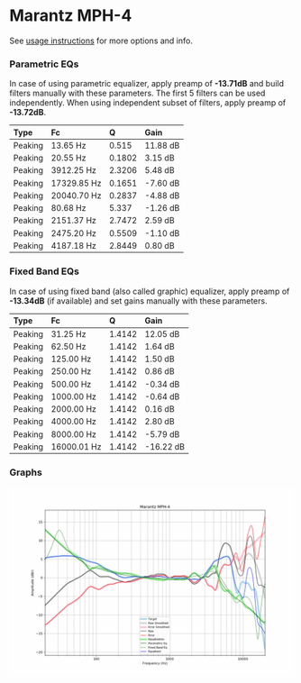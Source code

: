 # Marantz MPH-4
See [usage instructions](https://github.com/jaakkopasanen/AutoEq#usage) for more options and info.

### Parametric EQs
In case of using parametric equalizer, apply preamp of **-13.71dB** and build filters manually
with these parameters. The first 5 filters can be used independently.
When using independent subset of filters, apply preamp of **-13.72dB**.

| Type    | Fc          |      Q | Gain     |
|:--------|:------------|:-------|:---------|
| Peaking | 13.65 Hz    | 0.515  | 11.88 dB |
| Peaking | 20.55 Hz    | 0.1802 | 3.15 dB  |
| Peaking | 3912.25 Hz  | 2.3206 | 5.48 dB  |
| Peaking | 17329.85 Hz | 0.1651 | -7.60 dB |
| Peaking | 20040.70 Hz | 0.2837 | -4.88 dB |
| Peaking | 80.68 Hz    | 5.337  | -1.26 dB |
| Peaking | 2151.37 Hz  | 2.7472 | 2.59 dB  |
| Peaking | 2475.20 Hz  | 0.5509 | -1.10 dB |
| Peaking | 4187.18 Hz  | 2.8449 | 0.80 dB  |

### Fixed Band EQs
In case of using fixed band (also called graphic) equalizer, apply preamp of **-13.34dB**
(if available) and set gains manually with these parameters.

| Type    | Fc          |      Q | Gain      |
|:--------|:------------|:-------|:----------|
| Peaking | 31.25 Hz    | 1.4142 | 12.05 dB  |
| Peaking | 62.50 Hz    | 1.4142 | 1.64 dB   |
| Peaking | 125.00 Hz   | 1.4142 | 1.50 dB   |
| Peaking | 250.00 Hz   | 1.4142 | 0.86 dB   |
| Peaking | 500.00 Hz   | 1.4142 | -0.34 dB  |
| Peaking | 1000.00 Hz  | 1.4142 | -0.64 dB  |
| Peaking | 2000.00 Hz  | 1.4142 | 0.16 dB   |
| Peaking | 4000.00 Hz  | 1.4142 | 2.80 dB   |
| Peaking | 8000.00 Hz  | 1.4142 | -5.79 dB  |
| Peaking | 16000.01 Hz | 1.4142 | -16.22 dB |

### Graphs
![](./Marantz%20MPH-4.png)
